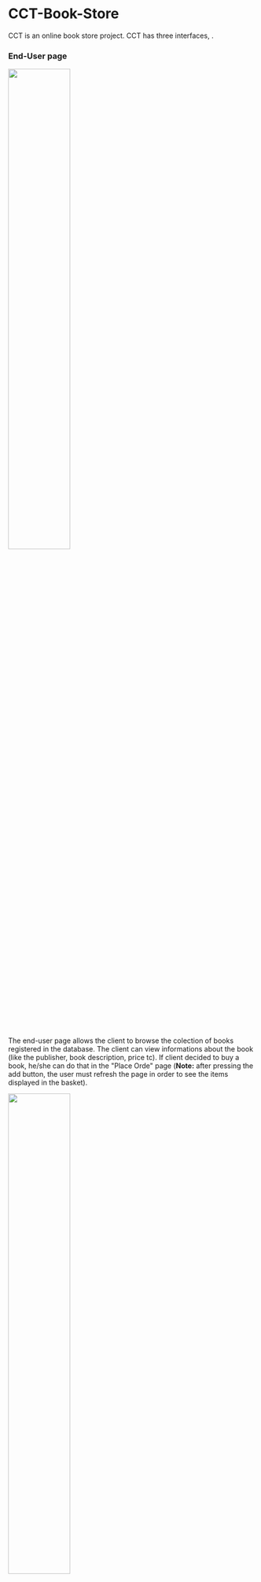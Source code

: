 # CCT-Book-Store

CCT is an online book store project.
CCT has three interfaces, .
### End-User page
<img src="https://user-images.githubusercontent.com/49655223/157849133-12812289-bdea-4686-9690-e6aa87c15c1b.png" width=50% height=50%>

The end-user page allows the client to browse the colection of books registered in the database. The client can view informations about the book (like the publisher, book description, price tc). If client decided to buy a book, he/she can do that in the "Place Orde" page (**Note:** after pressing the add button, the user must refresh the page in order to see the items displayed in the basket).

<img src="https://user-images.githubusercontent.com/49655223/157850322-d9f4385b-7c3e-44b7-b604-f45f167e52d9.png" width=50% height=50%>

The client has the posibility to change the his/her profile data by pressing the edit button in the "Profile" Page. After editing the profile, the user must exit the current sesion (log out).

<img src="https://user-images.githubusercontent.com/49655223/157848575-f2b1ffd5-5483-475d-b87e-9ef8f293e1f5.png" width=50% height=50%>

### Admin page
In the admin page, any user with admin rights can add a new book or edit an existing book (the admin title can be achived only in the database by setting the value user_type to  1)

<img src="https://user-images.githubusercontent.com/49655223/157851614-de7fc8d8-d248-4d5e-9917-ea552baae7a8.png" width=50% height=50%>
<img src="https://user-images.githubusercontent.com/49655223/157851983-1461ee28-5115-4adb-a095-7c6b5c963bfd.png" width=50% height=50%>

### Login / registration page
The user can register or login to his/her account.

<img src="https://user-images.githubusercontent.com/49655223/157850726-9b9edc07-711d-41e4-83e3-17b467585840.png" width=20% height=20%> <img src="https://user-images.githubusercontent.com/49655223/157850974-31a0ec05-bb50-4b39-9f1e-667024e6a5f2.png" width=20% height=20%>

**Note:** Start with the registartion in order to add an user. After registartion login into the account and you are ready to go.
